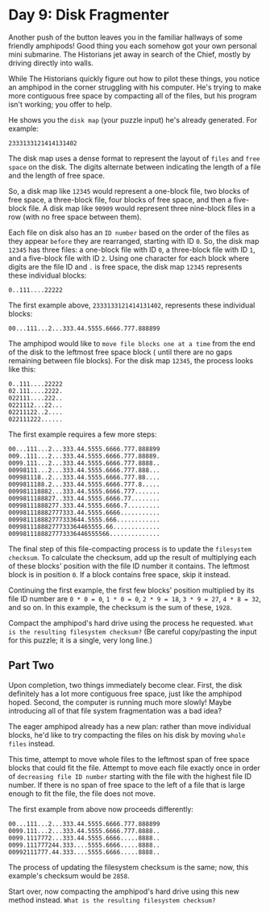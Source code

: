 # Day 9: Disk Fragmenter

Another push of the button leaves you in the familiar hallways of some friendly amphipods! Good thing you each somehow
got your own personal mini submarine. The Historians jet away in search of the Chief, mostly by driving directly into
walls.

While The Historians quickly figure out how to pilot these things, you notice an amphipod in the corner struggling with
his computer. He's trying to make more contiguous free space by compacting all of the files, but his program isn't
working; you offer to help.

He shows you the `disk map` (your puzzle input) he's already generated. For example:

```2333133121414131402```

The disk map uses a dense format to represent the layout of `files` and `free space` on the disk. The digits alternate
between indicating the length of a file and the length of free space.

So, a disk map like `12345` would represent a one-block file, two blocks of free space, a three-block file, four blocks
of free space, and then a five-block file. A disk map like `90909` would represent three nine-block files in a row (with
no free space between them).

Each file on disk also has an `ID number` based on the order of the files as they appear `before` they are rearranged,
starting with ID `0`. So, the disk map `12345` has three files: a one-block file with ID `0`, a three-block file with ID
`1`, and a five-block file with ID `2`. Using one character for each block where digits are the file ID and `.` is free
space, the disk map `12345` represents these individual blocks:

```0..111....22222```

The first example above, `2333133121414131402`, represents these individual blocks:

```00...111...2...333.44.5555.6666.777.888899```

The amphipod would like to `move file blocks one at a time` from the end of the disk to the leftmost free space block (
until there are no gaps remaining between file blocks). For the disk map `12345`, the process looks like this:

```text
0..111....22222
02.111....2222.
022111....222..
0221112...22...
02211122..2....
022111222......
```

The first example requires a few more steps:

```text
00...111...2...333.44.5555.6666.777.888899
009..111...2...333.44.5555.6666.777.88889.
0099.111...2...333.44.5555.6666.777.8888..
00998111...2...333.44.5555.6666.777.888...
009981118..2...333.44.5555.6666.777.88....
0099811188.2...333.44.5555.6666.777.8.....
009981118882...333.44.5555.6666.777.......
0099811188827..333.44.5555.6666.77........
00998111888277.333.44.5555.6666.7.........
009981118882777333.44.5555.6666...........
009981118882777333644.5555.666............
00998111888277733364465555.66.............
0099811188827773336446555566..............
```

The final step of this file-compacting process is to update the `filesystem checksum`. To calculate the checksum, add up
the result of multiplying each of these blocks' position with the file ID number it contains. The leftmost block is in
position `0`. If a block contains free space, skip it instead.

Continuing the first example, the first few blocks' position multiplied by its file ID number are `0 * 0 = 0`,
`1 * 0 = 0`, `2 * 9 = 18`, `3 * 9 = 27`, `4 * 8 = 32`, and so on. In this example, the checksum is the sum of these,
`1928`.

Compact the amphipod's hard drive using the process he requested. `What is the resulting filesystem checksum?` (Be
careful copy/pasting the input for this puzzle; it is a single, very long line.)

## Part Two

Upon completion, two things immediately become clear. First, the disk definitely has a lot more contiguous free space,
just like the amphipod hoped. Second, the computer is running much more slowly! Maybe introducing all of that file
system fragmentation was a bad idea?

The eager amphipod already has a new plan: rather than move individual blocks, he'd like to try compacting the files on
his disk by moving `whole files` instead.

This time, attempt to move whole files to the leftmost span of free space blocks that could fit the file. Attempt to
move each file exactly once in order of `decreasing file ID number` starting with the file with the highest file ID
number. If there is no span of free space to the left of a file that is large enough to fit the file, the file does not
move.

The first example from above now proceeds differently:

```text
00...111...2...333.44.5555.6666.777.888899
0099.111...2...333.44.5555.6666.777.8888..
0099.1117772...333.44.5555.6666.....8888..
0099.111777244.333....5555.6666.....8888..
00992111777.44.333....5555.6666.....8888..
```

The process of updating the filesystem checksum is the same; now, this example's checksum would be `2858`.

Start over, now compacting the amphipod's hard drive using this new method instead. `What is the resulting filesystem
checksum?`

